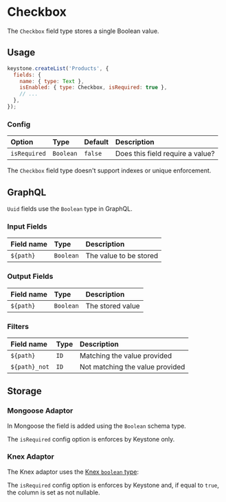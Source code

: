 <!--[meta]
section: api
subSection: field-types
title: Checkbox
[meta]-->

# Checkbox

The `Checkbox` field type stores a single Boolean value.

## Usage

```js
keystone.createList('Products', {
  fields: {
    name: { type: Text },
    isEnabled: { type: Checkbox, isRequired: true },
    // ...
  },
});
```

### Config

| Option       | Type      | Default | Description                      |
| :----------- | :-------- | :------ | :------------------------------- |
| `isRequired` | `Boolean` | `false` | Does this field require a value? |

The `Checkbox` field type doesn't support indexes or unique enforcement.

## GraphQL

`Uuid` fields use the `Boolean` type in GraphQL.

### Input Fields

| Field name | Type      | Description            |
| :--------- | :-------- | :--------------------- |
| `${path}`  | `Boolean` | The value to be stored |

### Output Fields

| Field name | Type      | Description      |
| :--------- | :-------- | :--------------- |
| `${path}`  | `Boolean` | The stored value |

### Filters

| Field name    | Type | Description                     |
| :------------ | :--- | :------------------------------ |
| `${path}`     | `ID` | Matching the value provided     |
| `${path}_not` | `ID` | Not matching the value provided |

## Storage

### Mongoose Adaptor

In Mongoose the field is added using the `Boolean` schema type.

The `isRequired` config option is enforces by Keystone only.

### Knex Adaptor

The Knex adaptor uses the [Knex `boolean` type](https://knexjs.org/#Schema-boolean):

The `isRequired` config option is enforces by Keystone and, if equal to `true`, the column is set as not nullable.
